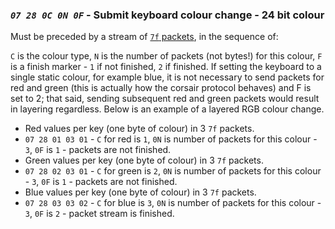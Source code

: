 ### *`07 28 0C 0N 0F`* - Submit keyboard colour change - 24 bit colour

Must be preceded by a stream of [`7f` packets](https://github.com/mattanger/ckb-next/wiki/Corsair-Protocol#7f-nn-ss-00---write-multiple-packet-stream), in the sequence of:

`C` is the colour type, `N` is the number of packets (not bytes!) for this colour, `F` is a finish marker - `1` if not finished, `2` if finished. If setting the keyboard to a single static colour, for example blue, it is not necessary to send packets for red and green (this is actually how the corsair protocol behaves) and F is set to 2; that said, sending subsequent red and green packets would result in layering regardless. Below is an example of a layered RGB colour change.

- Red values per key (one byte of colour) in 3 `7f` packets.
- `07 28 01 03 01` - `C` for red is `1`, `0N` is number of packets for this colour - `3`, `0F` is `1` - packets are not finished.
- Green values per key (one byte of colour) in 3 `7f` packets.
- `07 28 02 03 01` - `C` for green is `2`, `0N` is number of packets for this colour - `3`, `0F` is `1` - packets are not finished.
- Blue values per key (one byte of colour) in 3 `7f` packets.
- `07 28 03 03 02` - `C` for blue is `3`, `0N` is number of packets for this colour - `3`, `0F` is `2` - packet stream is finished.
